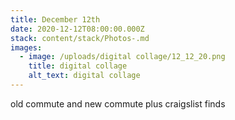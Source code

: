 ```yaml
---
title: December 12th
date: 2020-12-12T08:00:00.000Z
stack: content/stack/Photos-.md
images:
  - image: /uploads/digital collage/12_12_20.png
    title: digital collage
    alt_text: digital collage
---
```


old commute and new commute plus craigslist finds
